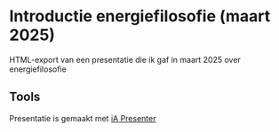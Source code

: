 # Introductie energiefilosofie (maart 2025)

HTML-export van een presentatie die ik gaf in maart 2025 over energiefilosofie

## Tools

Presentatie is gemaakt met [iA Presenter](https://ia.net/presenter)